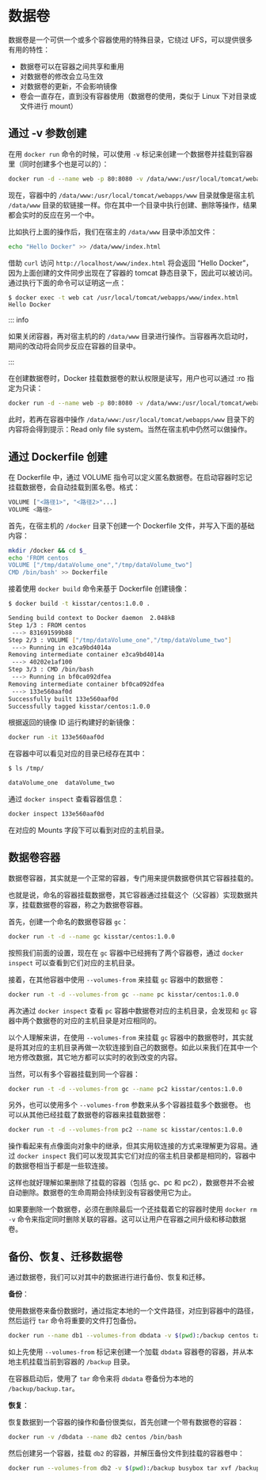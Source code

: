 # 数据卷

数据卷是一个可供一个或多个容器使用的特殊目录，它绕过 UFS，可以提供很多有用的特性：

- 数据卷可以在容器之间共享和重用
- 对数据卷的修改会立马生效
- 对数据卷的更新，不会影响镜像
- 卷会一直存在，直到没有容器使用（数据卷的使用，类似于 Linux 下对目录或文件进行 mount）

## 通过 -v 参数创建

在用 `docker run` 命令的时候，可以使用 `-v` 标记来创建一个数据卷并挂载到容器里（同时创建多个也是可以的）：

```bash
docker run -d --name web -p 80:8080 -v /data/www:/usr/local/tomcat/webapps/www tomcat
```

现在，容器中的 `/data/www:/usr/local/tomcat/webapps/www` 目录就像是宿主机 `/data/www` 目录的软链接一样。你在其中一个目录中执行创建、删除等操作，结果都会实时的反应在另一个中。

比如执行上面的操作后，我们在宿主的 `/data/www` 目录中添加文件：

```bash
echo "Hello Docker" >> /data/www/index.html
```

借助 `curl` 访问 `http://localhost/www/index.html` 将会返回 “Hello Docker”，因为上面创建的文件同步出现在了容器的 tomcat 静态目录下，因此可以被访问。通过执行下面的命令可以证明这一点：

```bash
$ docker exec -t web cat /usr/local/tomcat/webapps/www/index.html
Hello Docker
```

::: info

如果关闭容器，再对宿主机的的 `/data/www` 目录进行操作。当容器再次启动时，期间的改动将会同步反应在容器的目录中。

:::

在创建数据卷时，Docker 挂载数据卷的默认权限是读写，用户也可以通过 :ro 指定为只读：

```bash
docker run -d --name web -p 80:8080 -v /data/www:/usr/local/tomcat/webapps/www:ro tomcat
```

此时，若再在容器中操作 `/data/www:/usr/local/tomcat/webapps/www` 目录下的内容将会得到提示：Read only file system。当然在宿主机中仍然可以做操作。

## 通过 Dockerfile 创建

在 Dockerfile 中，通过 VOLUME 指令可以定义匿名数据卷。在启动容器时忘记挂载数据卷，会自动挂载到匿名卷。格式：

```bash
VOLUME ["<路径1>", "<路径2>"...]
VOLUME <路径>
```

首先，在宿主机的 `/docker` 目录下创建一个 Dockerfile 文件，并写入下面的基础内容：

```bash
mkdir /docker && cd $_
echo 'FROM centos
VOLUME ["/tmp/dataVolume_one","/tmp/dataVolume_two"]
CMD /bin/bash' >> Dockerfile
```

接着使用 `docker build` 命令来基于 Dockerfile 创建镜像：

```bash
$ docker build -t kisstar/centos:1.0.0 .

Sending build context to Docker daemon  2.048kB
Step 1/3 : FROM centos
 ---> 831691599b88
Step 2/3 : VOLUME ["/tmp/dataVolume_one","/tmp/dataVolume_two"]
 ---> Running in e3ca9bd4014a
Removing intermediate container e3ca9bd4014a
 ---> 40202e1af100
Step 3/3 : CMD /bin/bash
 ---> Running in bf0ca092dfea
Removing intermediate container bf0ca092dfea
 ---> 133e560aaf0d
Successfully built 133e560aaf0d
Successfully tagged kisstar/centos:1.0.0
```

根据返回的镜像 ID 运行构建好的新镜像：

```bash
docker run -it 133e560aaf0d
```

在容器中可以看见对应的目录已经存在其中：

```bash
$ ls /tmp/

dataVolume_one  dataVolume_two
```

通过 `docker inspect` 查看容器信息：

```bash
docker inspect 133e560aaf0d
```

在对应的 Mounts 字段下可以看到对应的主机目录。

## 数据卷容器

数据卷容器，其实就是一个正常的容器，专门用来提供数据卷供其它容器挂载的。

也就是说，命名的容器挂载数据卷，其它容器通过挂载这个（父容器）实现数据共享，挂载数据卷的容器，称之为数据卷容器。

首先，创建一个命名的数据卷容器 `gc`：

```bash
docker run -t -d --name gc kisstar/centos:1.0.0
```

按照我们前面的设置，现在在 `gc` 容器中已经拥有了两个容器卷，通过 `docker inspect` 可以查看到它们对应的主机目录。

接着，在其他容器中使用 `--volumes-from` 来挂载 `gc` 容器中的数据卷：

```bash
docker run -t -d --volumes-from gc --name pc kisstar/centos:1.0.0
```

再次通过 `docker inspect` 查看 `pc` 容器中数据卷对应的主机目录，会发现和 `gc` 容器中两个数据卷的对应的主机目录是对应相同的。

以个人理解来讲，在使用 `--volumes-from` 来挂载 `gc` 容器中的数据卷时，其实就是将其对应的主机目录再做一次软连接到自己的数据卷。如此以来我们在其中一个地方修改数据，其它地方都可以实时的收到改变的内容。

当然，可以有多个容器挂载到同一个容器：

```bash
docker run -t -d --volumes-from gc --name pc2 kisstar/centos:1.0.0
```

另外，也可以使用多个 `--volumes-from` 参数来从多个容器挂载多个数据卷。 也可以从其他已经挂载了数据卷的容器来挂载数据卷：

```bash
docker run -t -d --volumes-from pc2 --name sc kisstar/centos:1.0.0
```

操作看起来有点像面向对象中的继承，但其实用软连接的方式来理解更为容易。通过 `docker inspect` 我们可以发现其实它们对应的宿主机目录都是相同的，容器中的数据卷相当于都是一些软连接。

这样也就好理解如果删除了挂载的容器（包括 gc、pc 和 pc2），数据卷并不会被自动删除。数据卷的生命周期会持续到没有容器使用它为止。

如果要删除一个数据卷，必须在删除最后一个还挂载着它的容器时使用 `docker rm -v` 命令来指定同时删除关联的容器。这可以让用户在容器之间升级和移动数据卷。

## 备份、恢复、迁移数据卷

通过数据卷，我们可以对其中的数据进行进行备份、恢复和迁移。

**备份**：

使用数据卷来备份数据时，通过指定本地的一个文件路径，对应到容器中的路径，然后运行 `tar` 命令将重要的文件打包备份。

```bash
docker run --name db1 --volumes-from dbdata -v $(pwd):/backup centos tar cvf /backup/backup.tar /dbdata
```

如上先使用 `--volumes-from` 标记来创建一个加载 `dbdata` 容器卷的容器，并从本地主机挂载当前到容器的 `/backup` 目录。

在容器启动后，使用了 `tar` 命令来将 `dbdata` 卷备份为本地的 `/backup/backup.tar`。

**恢复**：

恢复数据到一个容器的操作和备份很类似，首先创建一个带有数据卷的容器：

```bash
docker run -v /dbdata --name db2 centos /bin/bash
```

然后创建另一个容器，挂载 `db2` 的容器，并解压备份文件到挂载的容器卷中：

```bash
docker run --volumes-from db2 -v $(pwd):/backup busybox tar xvf /backup/backup.tar
```
